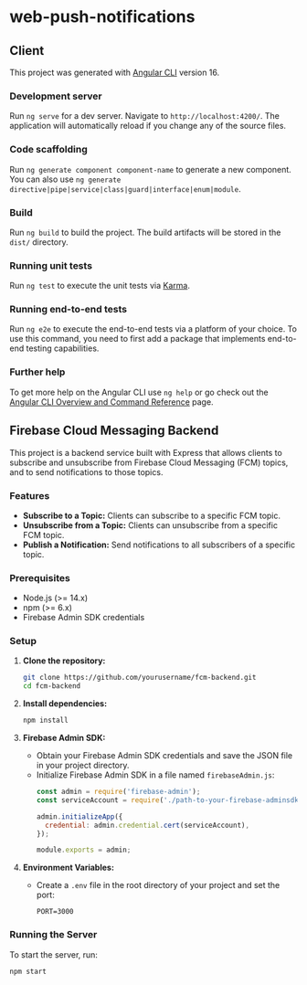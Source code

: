 # web-push-notifications

## Client

This project was generated with [Angular CLI](https://github.com/angular/angular-cli) version 16.

### Development server

Run `ng serve` for a dev server. Navigate to `http://localhost:4200/`. The application will automatically reload if you change any of the source files.

### Code scaffolding

Run `ng generate component component-name` to generate a new component. You can also use `ng generate directive|pipe|service|class|guard|interface|enum|module`.

### Build

Run `ng build` to build the project. The build artifacts will be stored in the `dist/` directory.

### Running unit tests

Run `ng test` to execute the unit tests via [Karma](https://karma-runner.github.io).

### Running end-to-end tests

Run `ng e2e` to execute the end-to-end tests via a platform of your choice. To use this command, you need to first add a package that implements end-to-end testing capabilities.

### Further help

To get more help on the Angular CLI use `ng help` or go check out the [Angular CLI Overview and Command Reference](https://angular.io/cli) page.





## Firebase Cloud Messaging Backend

This project is a backend service built with Express that allows clients to subscribe and unsubscribe from Firebase Cloud Messaging (FCM) topics, and to send notifications to those topics.

### Features

- **Subscribe to a Topic:** Clients can subscribe to a specific FCM topic.
- **Unsubscribe from a Topic:** Clients can unsubscribe from a specific FCM topic.
- **Publish a Notification:** Send notifications to all subscribers of a specific topic.

### Prerequisites

- Node.js (>= 14.x)
- npm (>= 6.x)
- Firebase Admin SDK credentials

### Setup

1. **Clone the repository:**
    ```sh
    git clone https://github.com/yourusername/fcm-backend.git
    cd fcm-backend
    ```

2. **Install dependencies:**
    ```sh
    npm install
    ```

3. **Firebase Admin SDK:**
    - Obtain your Firebase Admin SDK credentials and save the JSON file in your project directory.
    - Initialize Firebase Admin SDK in a file named `firebaseAdmin.js`:
        ```js
        const admin = require('firebase-admin');
        const serviceAccount = require('./path-to-your-firebase-adminsdk.json');

        admin.initializeApp({
          credential: admin.credential.cert(serviceAccount),
        });

        module.exports = admin;
        ```

4. **Environment Variables:**
    - Create a `.env` file in the root directory of your project and set the port:
        ```
        PORT=3000
        ```

### Running the Server

To start the server, run:
```sh
npm start
